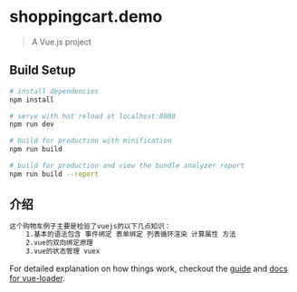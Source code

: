 # shoppingcart.demo

> A Vue.js project

## Build Setup

``` bash
# install dependencies
npm install

# serve with hot reload at localhost:8080
npm run dev

# build for production with minification
npm run build

# build for production and view the bundle analyzer report
npm run build --report
```
## 介绍
```bash
这个购物车例子主要是检验了vuejs的以下几点知识：
    1.基本的语法包含 事件绑定 表单绑定 列表循环渲染 计算属性 方法 
    2.vue的双向绑定原理
    3.vue的状态管理 vuex
```

For detailed explanation on how things work, checkout the [guide](http://vuejs-templates.github.io/webpack/) and [docs for vue-loader](http://vuejs.github.io/vue-loader).
